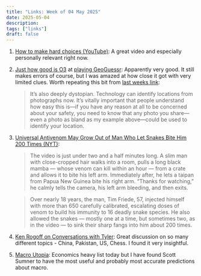 ```yaml
---
title: "Links: Week of 04 May 2025"
date: 2025-05-04
description:
tags: ["links"]
draft: false
---
```


1. [How to make hard choices (YouTube)](https://youtu.be/8GQZuzIdeQQ?si=ERdOHec3NsK6sdvP): A great video and especially personally relevant right now. 

2. [Just how good is O3](https://x.com/KelseyTuoc/status/1917340813715202540) at [ playing GeoGuessr](https://www.astralcodexten.com/p/testing-ais-geoguessr-genius): Apparently very good. It still makes errors of course, but I was amazed at how close it got with very limited clues. Worth repeating this bit from [last weeks link](https://simonwillison.net/2025/Apr/26/o3-photo-locations/#atom-everything):
    > It’s also deeply dystopian. Technology can identify locations from photographs now. It’s vitally important that people understand how easy this is—if you have any reason at all to be concerned about your safety, you need to know that any photo you share—even a photo as bland as my example above—could be used to identify your location.

3. [Universal Antivenom May Grow Out of Man Who Let Snakes Bite Him 200 Times
(NYT)](https://www.nytimes.com/2025/05/02/health/snakes-universal-antivenom-tim-friede.html): 
    > The video is just under two and a half minutes long. A slim man with close-cropped hair walks into a room, pulls a long black mamba — whose venom can kill within an hour — from a crate and allows it to bite his left arm. Immediately after, he lets a taipan from Papua New Guinea bite his right arm. “Thanks for watching,” he calmly tells the camera, his left arm bleeding, and then exits.

    > Over nearly 18 years, the man, Tim Friede, 57, injected himself with more than 650 carefully calibrated, escalating doses of venom to build his immunity to 16 deadly snake species. He also allowed the snakes — mostly one at a time, but sometimes two, as in the video — to sink their sharp fangs into him about 200 times.

4. [Ken Rogoff on Conversations with Tyler](https://conversationswithtyler.com/episodes/kenneth-rogoff/): Great discussion on so many different topics - China, Pakistan, US, Chess. I found it very insightful. 

5. [Macro Utopia](https://scottsumner.substack.com/p/macro-utopia): Economics heavy list today but I have found Scott Sumner to have the most useful and probably most accurate predictions about macro. 